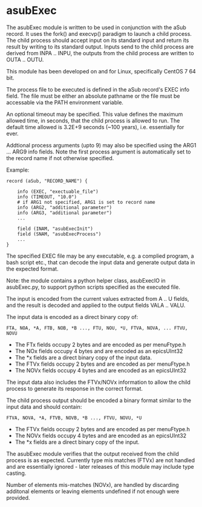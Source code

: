 # asubExec

The asubExec module is written to be used in conjunction with the aSub record.
It uses the fork() and execvp() paradigm to launch a child process. The child
process should accept input on its standard input and return its result by
writing to its standard output. Inputs send to the child process are derived 
from INPA .. INPU, the outputs from the child process are written to OUTA .. OUTU.

This module has been developed on and for Linux, specifically CentOS 7 64 bit.

The process file to be executed is defined in the aSub record's EXEC info field.
The file must be either an absolute pathname or the file must be accessable
via the PATH environment variable.

An optional timeout may be specified. This value defines the maximum allowed
time, in seconds, that the child process is allowed to run. The default time
allowed is 3.2E+9 seconds (~100 years), i.e. essentially for ever.

Addtional process arguments (upto 9) may also be specified using the ARG1 ...
ARG9 info fields. Note the first process argument is automatically set to the
record name if not otherwise specified.

Example:

```
record (aSub, "RECORD_NAME") {
    
    info (EXEC, "exectuable_file")
    info (TIMEOUT, "10.0")
    # if ARG1 not specified, ARG1 is set to record name
    info (ARG2, "additional parameter")
    info (ARG3, "additional parameter")
    ...

    field (INAM, "asubExecInit")
    field (SNAM, "asubExecProcess")
    ...
}
```


The specified EXEC file may be any executable, e.g. a complied program, 
a bash script etc., that can decode the input data and generate output data
in the expected format.

Note: the module contains a python helper class, asubExecIO in asubExec.py,
to support python scripts specified as the executed file.


The input is encoded from the current values extracted from A .. U fields,
and the result is decoded and applied to the output fields VALA .. VALU.


The input data is encoded as a direct binary copy of:

    FTA, NOA, *A, FTB, NOB, *B ..., FTU, NOU, *U, FTVA, NOVA, ... FTVU, NOVU

* The FTx fields occupy 2 bytes and are encoded as per menuFtype.h
* The NOx fields occupy 4 bytes and are encoded as an epicsUInt32
* The *x fields are a direct binary copy of the input data.
* The FTVx fields occupy 2 bytes and are encoded as per menuFtype.h
* The NOVx fields occupy 4 bytes and are encoded as an epicsUInt32


The input data also includes the FTVx/NOVx information to allow the child process
to generate its response in the correct format.


The child process output should be encoded a binary format similar to
the input data and should contain:

    FTVA, NOVA, *A, FTVB, NOVB, *B ..., FTVU, NOVU, *U

* The FTVx fields occupy 2 bytes and are encoded as per menuFtype.h<br>
* The NOVx fields occupy 4 bytes and are encoded as an epicsUInt32<br>
* The *x fields are a direct binary copy of the input.<br>

The asubExec module verifies that the output received from the child process
is as expected. Currently type mis matches (FTVx) are not handled and are
essentially ignored - later releases of this module may include type casting.

Number of elements mis-matches (NOVx), are handled by discarding additonal
elements or leaving elements undefined if not enough were provided.

